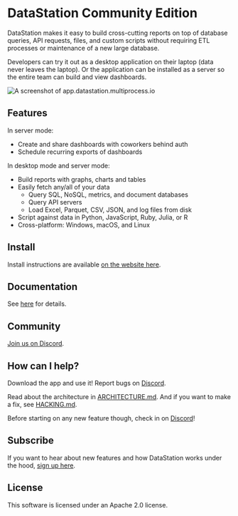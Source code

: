 # DataStation Community Edition

DataStation makes it easy to build cross-cutting reports on top of
database queries, API requests, files, and custom scripts without
requiring ETL processes or maintenance of a new large database.

Developers can try it out as a desktop application on their laptop
(data never leaves the laptop). Or the application can be installed as
a server so the entire team can build and view dashboards.

![A screenshot of app.datastation.multiprocess.io](./screenshot.png)

## Features

In server mode:

* Create and share dashboards with coworkers behind auth
* Schedule recurring exports of dashboards

In desktop mode and server mode:

* Build reports with graphs, charts and tables
* Easily fetch any/all of your data
  * Query SQL, NoSQL, metrics, and document databases
  * Query API servers
  * Load Excel, Parquet, CSV, JSON, and log files from disk
* Script against data in Python, JavaScript, Ruby, Julia, or R
* Cross-platform: Windows, macOS, and Linux

## Install

Install instructions are available [on the website here](https://datastation.multiprocess.io/docs/installation.html).

## Documentation

See [here](https://datastation.multiprocess.io/docs/) for details.

## Community

[Join us on Discord](https://discord.gg/f2wQBc4bXX).

## How can I help?

Download the app and use it! Report bugs on
[Discord](https://discord.gg/f2wQBc4bXX).

Read about the architecture in [ARCHITECTURE.md](ARCHITECTURE.md). And
if you want to make a fix, see [HACKING.md](HACKING.md).

Before starting on any new feature though, check in on
[Discord](https://discord.gg/f2wQBc4bXX)!

## Subscribe

If you want to hear about new features and how DataStation works under
the hood, [sign up here](https://forms.gle/wH5fdxrxXwZHoNxk8).

## License

This software is licensed under an Apache 2.0 license.

